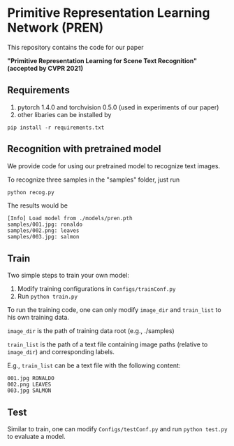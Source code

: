 # Primitive Representation Learning Network (PREN)
This repository contains the code for our paper 

**"Primitive Representation Learning for Scene Text Recognition" (accepted by CVPR 2021)**

## Requirements

1. pytorch 1.4.0 and torchvision 0.5.0 (used in experiments of our paper)
2. other libaries can be installed by
```
pip install -r requirements.txt
```

## Recognition with pretrained model

We provide code for using our pretrained model to recognize text images.

To recognize three samples in the "samples" folder, just run 
```python
python recog.py
```

The results would be
```
[Info] Load model from ./models/pren.pth
samples/001.jpg: ronaldo
samples/002.png: leaves
samples/003.jpg: salmon
```

## Train
Two simple steps to train your own model:

1. Modify training configurations in ```Configs/trainConf.py```
2. Run ```python train.py```

To run the training code, one can only modify ```image_dir``` and ```train_list``` to his own training data. 

```image_dir``` is the path of training data root (e.g., ./samples)

```train_list``` is the path of a text file containing image paths (relative to ```image_dir```) and corresponding labels.

E.g., ```train_list``` can be a text file with the following content:

```
001.jpg RONALDO
002.png LEAVES
003.jpg SALMON
```

## Test
Similar to train, one can modify ```Configs/testConf.py``` and run ```python test.py``` to evaluate a model.

